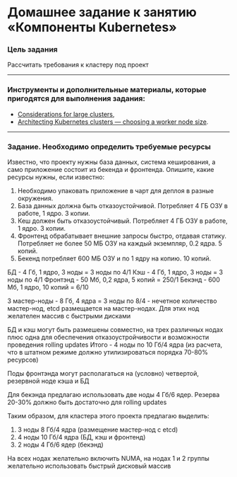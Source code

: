 # Домашнее задание к занятию «Компоненты Kubernetes»

### Цель задания

Рассчитать требования к кластеру под проект

------

### Инструменты и дополнительные материалы, которые пригодятся для выполнения задания:

- [Considerations for large clusters](https://kubernetes.io/docs/setup/best-practices/cluster-large/),
- [Architecting Kubernetes clusters — choosing a worker node size](https://learnk8s.io/kubernetes-node-size).

------

### Задание. Необходимо определить требуемые ресурсы
Известно, что проекту нужны база данных, система кеширования, а само приложение состоит из бекенда и фронтенда. Опишите, какие ресурсы нужны, если известно:

1. Необходимо упаковать приложение в чарт для деплоя в разные окружения. 
2. База данных должна быть отказоустойчивой. Потребляет 4 ГБ ОЗУ в работе, 1 ядро. 3 копии. 
3. Кеш должен быть отказоустойчивый. Потребляет 4 ГБ ОЗУ в работе, 1 ядро. 3 копии. 
4. Фронтенд обрабатывает внешние запросы быстро, отдавая статику. Потребляет не более 50 МБ ОЗУ на каждый экземпляр, 0.2 ядра. 5 копий. 
5. Бекенд потребляет 600 МБ ОЗУ и по 1 ядру на копию. 10 копий.

БД - 4 Гб, 1 ядро, 3 ноды = 3 ноды по 4/1
Кэш - 4 Гб, 1 ядро, 3 ноды = 3 ноды по 4/1
Фронтэнд - 50 Мб, 0,2 ядра, 5 копий = 250/1
Бекэнд - 600 Мб, 1 ядро, 10 копий = 6/10

3 мастер-ноды - 8 Гб, 4 ядра = 3 ноды по 8/4 - нечетное количество мастер-нод, etcd размещается на мастер-нодах. Для этих нод желателен массив с быстрыми дисками

БД и кэш могут быть размешены совместно, на трех различных нодах плюс одна для обеспечения отказоустройчивости и возможности проведения rolling updates
Итого - 4 ноды по 10 Гб/4 ядра (из расчета, что в штатном режиме должно утилизироваться порядка 70-80% ресурсов)

Поды фронтэнда могут располагаться на (условно) четвертой, резервной ноде кэша и БД

Для бекэнда предлагаю использовать две ноды 4 Гб/6 ядер. Резерва 20-30% должно быть достаточно для rolling updates

Таким образом, для кластера этого проекта предлагаю выделить:

1. 3 ноды 8 Гб/4 ядра (размещение мастер-нод с etcd)
2. 4 ноды 10 Гб/4 ядра (БД, кэш и фронтенд)
3. 2 ноды 4 Гб/6 ядер (бекэнд)

На всех нодах желательно включить NUMA, на нодах 1 и 2 группы желательно использовать быстрый дисковый массив